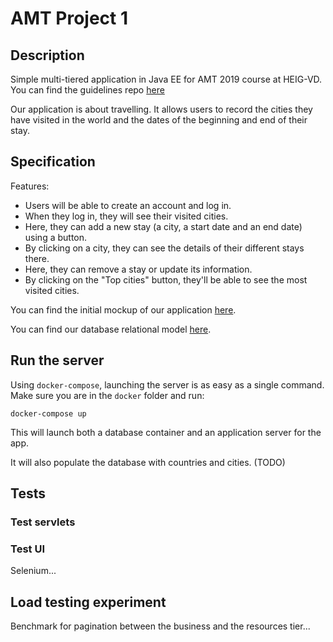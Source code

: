 # AMT Project 1

## Description

Simple multi-tiered application in Java EE for AMT 2019 course at HEIG-VD.
You can find the guidelines repo [here](https://github.com/SoftEng-HEIGVD/Teaching-HEIGVD-AMT-2019-Project-One)

Our application is about travelling. It allows users to record the cities they have visited in the world
and the dates of the beginning and end of their stay.

## Specification

Features:

- Users will be able to create an account and log in.
- When they log in, they will see their visited cities.
- Here, they can add a new stay (a city, a start date and an end date) using a button.
- By clicking on a city, they can see the details of their different stays there.
- Here, they can remove a stay or update its information.
- By clicking on the "Top cities" button, they'll be able to see the most visited cities.

You can find the initial mockup of our application [here](specification/mockup.pdf).

You can find our database relational model [here](specification/DBmodel.pdf).

## Run the server

Using `docker-compose`, launching the server is as easy as a single command.
Make sure you are in the `docker` folder and run:

```
docker-compose up
```

This will launch both a database container and an application server for the app.

It will also populate the database with countries and cities. (TODO)

## Tests

### Test servlets

### Test UI

Selenium...

## Load testing experiment

Benchmark for pagination between the business and the resources tier...
